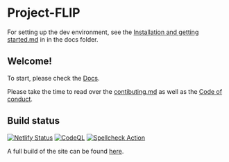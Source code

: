 # Project-FLIP

For setting up the dev environment, see the [Installation and getting started.md](https://github.com/JCS-Computer-Science/project-module-1-project-flip/blob/PFD-Dev/Docs/Installation%20and%20getting%20started.md) in in the docs folder.

## Welcome!

To start, please check the [Docs](https://github.com/JCS-Computer-Science/project-module-1-project-flip/tree/main/Docs).

Please take the time to read over the [contibuting.md](https://github.com/JCS-Computer-Science/project-module-1-project-flip/blob/PFD-Dev/Docs/CONTRIBUTING.md) as well as the [Code of conduct](CODE_OF_CONDUCT.md).

## Build status

[![Netlify Status](https://api.netlify.com/api/v1/badges/99df261e-096a-40b8-9730-757547175aca/deploy-status)](https://app.netlify.com/sites/flippingindustries/deploys) [![CodeQL](https://github.com/JCS-Computer-Science/project-module-1-project-flip/actions/workflows/codeql-analysis.yml/badge.svg?branch=main)](https://github.com/JCS-Computer-Science/project-module-1-project-flip/actions/workflows/codeql-analysis.yml) [![Spellcheck Action](https://github.com/JCS-Computer-Science/project-module-1-project-flip/actions/workflows/.spellcheck.yaml/badge.svg?branch=main)](https://github.com/JCS-Computer-Science/project-module-1-project-flip/actions/workflows/.spellcheck.yaml) 

A full build of the site can be found [here](https://flippingindustries.netlify.app/).
